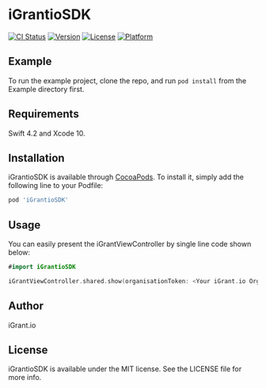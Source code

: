 # iGrantioSDK

[![CI Status](https://img.shields.io/travis/rebinkpmna@gmail.com/iGrantioSDK.svg?style=flat)](https://travis-ci.org/rebinkpmna@gmail.com/iGrantioSDK)
[![Version](https://img.shields.io/cocoapods/v/iGrantioSDK.svg?style=flat)](https://cocoapods.org/pods/iGrantioSDK)
[![License](https://img.shields.io/cocoapods/l/iGrantioSDK.svg?style=flat)](https://cocoapods.org/pods/iGrantioSDK)
[![Platform](https://img.shields.io/cocoapods/p/iGrantioSDK.svg?style=flat)](https://cocoapods.org/pods/iGrantioSDK)

## Example

To run the example project, clone the repo, and run `pod install` from the Example directory first.

## Requirements

Swift 4.2 and Xcode 10.

## Installation

iGrantioSDK is available through [CocoaPods](https://cocoapods.org). To install
it, simply add the following line to your Podfile:

```ruby
pod 'iGrantioSDK'
```

## Usage

You can easily present the iGrantViewController by single line code shown below:

```swift
#import iGrantioSDK

iGrantViewController.shared.show(organisationToken: <Your iGrant.io Organisation Token> , userToken: <iGrant.io Token of User>)
```

## Author

iGrant.io

## License

iGrantioSDK is available under the MIT license. See the LICENSE file for more info.

